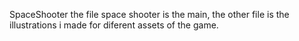 SpaceShooter the file space shooter is the main, the other file is the illustrations i made for diferent assets of the game.
